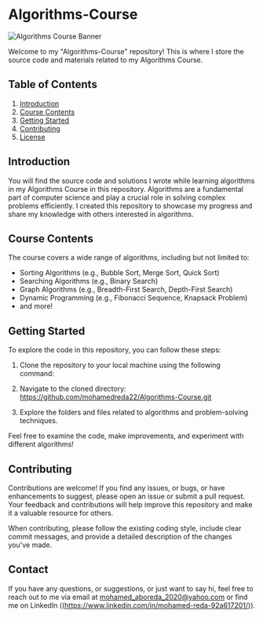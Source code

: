 # Algorithms-Course

![Algorithms Course Banner](https://cdn.lynda.com/course/718636/718636-1592866281852-16x9.jpg )

Welcome to my "Algorithms-Course" repository! This is where I store the source code and materials related to my Algorithms Course.

## Table of Contents
1. [Introduction](#introduction)
2. [Course Contents](#course-contents)
3. [Getting Started](#getting-started)
4. [Contributing](#contributing)
5. [License](#license)

## Introduction
You will find the source code and solutions I wrote while learning algorithms in my Algorithms Course in this repository.
Algorithms are a fundamental part of computer science and play a crucial role in solving complex problems efficiently.
I created this repository to showcase my progress and share my knowledge with others interested in algorithms.

## Course Contents
The course covers a wide range of algorithms, including but not limited to:
- Sorting Algorithms (e.g., Bubble Sort, Merge Sort, Quick Sort)
- Searching Algorithms (e.g., Binary Search)
- Graph Algorithms (e.g., Breadth-First Search, Depth-First Search)
- Dynamic Programming (e.g., Fibonacci Sequence, Knapsack Problem)
- and more!

## Getting Started
To explore the code in this repository, you can follow these steps:

1. Clone the repository to your local machine using the following command:

2. Navigate to the cloned directory:
https://github.com/mohamedreda22/Algorithms-Course.git


3. Explore the folders and files related to algorithms and problem-solving techniques.

Feel free to examine the code, make improvements, and experiment with different algorithms!

## Contributing
Contributions are welcome! If you find any issues, or bugs, or have enhancements to suggest, please open an issue or submit a pull request.
Your feedback and contributions will help improve this repository and make it a valuable resource for others.

When contributing, please follow the existing coding style, include clear commit messages, and provide a detailed description of the changes you've made.


## Contact

If you have any questions, or suggestions, or just want to say hi, feel free to reach out to me 
via email at mohamed_aboreda_2020@yahoo.com 
or find me on LinkedIn ((https://www.linkedin.com/in/mohamed-reda-92a617201/)).
